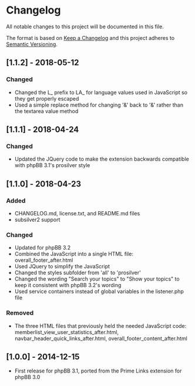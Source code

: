 # Changelog
All notable changes to this project will be documented in this file.

The format is based on [Keep a Changelog](http://keepachangelog.com/en/1.0.0/)
and this project adheres to [Semantic Versioning](http://semver.org/spec/v2.0.0.html).

## [1.1.2] - 2018-05-12
### Changed
- Changed the L_ prefix to LA_ for language values used in JavaScript so they get properly escaped
- Used a simple replace method for changing '&amp;' back to '&' rather than the textarea value method

## [1.1.1] - 2018-04-24
### Changed
- Updated the JQuery code to make the extension backwards compatible with phpBB 3.1's prosilver style

## [1.1.0] - 2018-04-23
### Added
- CHANGELOG.md, license.txt, and README.md files
- subsilver2 support

### Changed
- Updated for phpBB 3.2
- Combined the JavaScript into a single HTML file: overall_footer_after.html
- Used JQuery to simplify the JavaScript
- Changed the styles subfolder from 'all' to 'prosilver'
- Changed the wording "Search your topics" to "Show your topics" to keep it consistent with phpBB 3.2's wording
- Used service containers instead of global variables in the listener.php file

### Removed
- The three HTML files that previously held the needed JavaScript code: memberlist_view_user_statistics_after.html, navbar_header_quick_links_after.html, overall_footer_content_after.html

## [1.0.0] - 2014-12-15
- First release for phpBB 3.1, ported from the Prime Links extension for phpBB 3.0